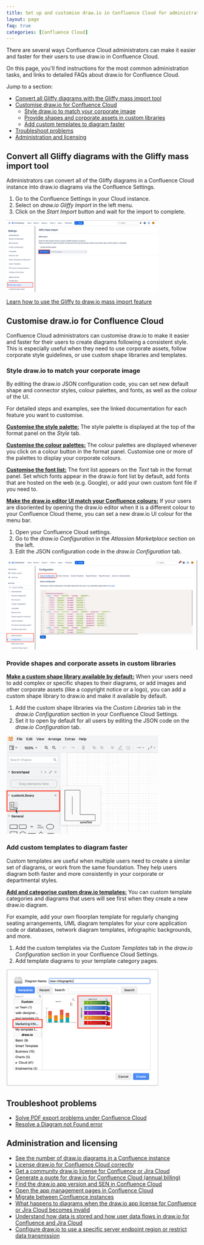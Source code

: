 ```yaml
---
title: Set up and customise draw.io in Confluence Cloud for administrators
layout: page
faq: true
categories: [Confluence Cloud]
---
```


There are several ways Confluence Cloud administrators can make it easier and faster for their users to use draw.io in Confluence Cloud. 

On this page, you'll find instructions for the most common administration tasks, and links to detailed FAQs about draw.io for Confluence Cloud. 

Jump to a section:
- [Convert all Gliffy diagrams with the Gliffy mass import tool](#convert-all-gliffy-diagrams-with-the-gliffy-mass-import-tool)
- [Customise draw.io for Confluence Cloud](#customise-drawio-for-confluence-cloud)
  - [Style draw.io to match your corporate image](#style-drawio-to-match-your-corporate-image)
  - [Provide shapes and corporate assets in custom libraries](#provide-shapes-and-corporate-assets-in-custom-libraries)
  - [Add custom templates to diagram faster](#add-custom-templates-to-diagram-faster)
- [Troubleshoot problems](#troubleshoot-problems)
- [Administration and licensing](#administration-and-licensing)


## Convert all Gliffy diagrams with the Gliffy mass import tool

Administrators can convert all of the Gliffy diagrams in a Confluence Cloud instance into draw.io diagrams via the Confluence Settings.

1. Go to the Confluence Settings in your Cloud instance.
2. Select on _draw.io Gliffy Import_ in the left menu.
3. Click on the _Start Import_ button and wait for the import to complete.

<img src="/assets/img/blog/confluence-cloud-start-gliffy-import.png" style="width=100%;max-width:400px;height:auto;" alt="Start the Gliffy mass import to draw.io diagrams in Confluence Cloud">

[Learn how to use the Gliffy to draw.io mass import feature](/doc/faq/mass-import-gliffy-confluence-cloud.html)


## Customise draw.io for Confluence Cloud

Confluence Cloud administrators can customise draw.io to make it easier and faster for their users to create diagrams following a consistent style. This is especially useful when they need to use corporate assets, follow corporate style guidelines, or use custom shape libraries and templates.

### Style draw.io to match your corporate image

By editing the draw.io JSON configuration code, you can set new default shape and connector styles, colour palettes, and fonts, as well as the colour of the UI.

For detailed steps and examples, see the linked documentation for each feature you want to customise.

[**Customise the style palette:**](/doc/faq/custom-styles-confluence-cloud.html) The style palette is displayed at the top of the format panel on the _Style_ tab.

[**Customise the colour palettes:**](/doc/faq/custom-colours-confluence-cloud.html) The colour palettes are displayed whenever you click on a colour button in the format panel. Customise one or more of the palettes to display your corporate colours.

[**Customise the font list:**](/doc/faq/custom-fonts-confluence-cloud.html) The font list appears on the _Text_ tab in the format panel. Set which fonts appear in the draw.io font list by default, add fonts that are hosted on the web (e.g. Google), or add your own custom font file if you need to.

[**Make the draw.io editor UI match your Confluence colours:**](/doc/faq/custom-ui-confluence-cloud.html) If your users are disoriented by opening the draw.io editor when it is a different colour to your Confluence Cloud theme, you can set a new draw.io UI colour for the menu bar.

1. Open your Confluence Cloud settings.
2. Go to the _draw.io Configuration_ in the _Atlassian Marketplace_ section on the left.
3. Edit the JSON configuration code in the _draw.io Configuration_ tab.

<img src="/assets/img/blog/drawio-configuration-custom-colours.png" style="max-width:100%;height:auto;" alt="Administrators can specify custom colours for draw.io in Confluence Cloud">

### Provide shapes and corporate assets in custom libraries

[**Make a custom shape library available by default:**](/doc/faq/custom-libraries-confluence-cloud.html) When your users need to add complex or specific shapes to their diagrams, or add images and other corporate assets (like a copyright notice or a logo), you can add a custom shape library to draw.io and make it available by default.

1. Add the custom shape libraries via the _Custom Libraries_ tab in the _draw.io Configuration_ section in your Confluence Cloud Settings.
2. Set it to open by default for all users by editing the JSON code on the _draw.io Configuration_ tab.

<img src="/assets/img/blog/custom-library-confluence-cloud.png" style="width=100%;max-width:400px;height:auto;" alt="Custom libraries appear under the scratchpad in Confluence Cloud">

### Add custom templates to diagram faster

Custom templates are useful when multiple users need to create a similar set of diagrams, or work from the same foundation. They help users diagram both faster and more consistently in your corporate or departmental styles.

[**Add and categorise custom draw.io templates:**](/doc/faq/custom-templates-confluence-cloud.html) You can custom template categories and diagrams that users will see first when they create a new draw.io diagram.

For example, add your own floorplan template for regularly changing seating arrangements, UML diagram templates for your core application code or databases, network diagram templates, infographic backgrounds, and more.

1. Add the custom templates via the _Custom Templates_ tab in the _draw.io Configuration_ section in your Confluence Cloud Settings.
2. Add template diagrams to your template category pages.

<img src="/assets/img/blog/new-diagram-custom-template-confluence-cloud.png" style="width=100%;max-width:400px;height:auto;" alt="Create a new diagram from a custom template in draw.io for Confluence Cloud">

## Troubleshoot problems

* [Solve PDF export problems under Confluence Cloud](/doc/faq/pdf-problems-confluence-cloud.html)
* [Resolve a Diagram not Found error](/doc/faq/diagram-not-found-drawio-confluence-cloud.html)

## Administration and licensing

* [See the number of draw.io diagrams in a Confluence instance](/doc/faq/number-of-diagams-in-confluence-instance.html)
* [License draw.io for Confluence Cloud correctly](/doc/faq/license-drawio-confluence-jira-cloud.html)
* [Get a community draw.io license for Confluence or Jira Cloud](/doc/faq/drawio-community-license-cloud.html)
* [Generate a quote for draw.io for Confluence Cloud (annual billing)](https://drawio.atlassian.net/servicedesk/customer/kb/view/4111859773)
* [Find the draw.io app version and SEN in Confluence Cloud](/doc/faq/app-version-confluence-cloud.html)
* [Open the app management pages in Confluence Cloud](/doc/faq/app-management-pages-confluence-jira-cloud.html)
* [Migrate between Confluence instances](/doc/faq/migrate-drawio-confluence.html)
* [What happens to diagrams when the draw.io app license for Confluence or Jira Cloud becomes invalid](/doc/faq/unlicensed-drawio-app-confluence-jira-cloud.html)
* [Understand how data is stored and how user data flows in draw.io for Confluence and Jira Cloud](/doc/faq/data-flow-confluence-jira-cloud.html)
* [Configure draw.io to use a specific server endpoint region or restrict data transmission](/blog/data-governance-lockdown.html)

